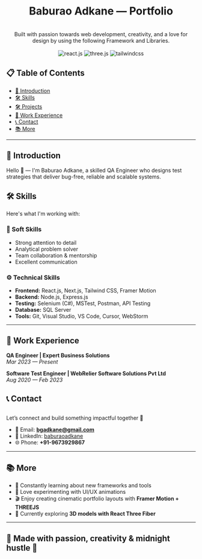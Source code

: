 <div align="center">
  <h1> Baburao Adkane — Portfolio </h1>
  <br />
 <div align="center">
     Built with passion towards web development, creativity, and a love for design by using the following Framework and Libraries.
    </div>
    <br />
  <div>
    <img src="https://img.shields.io/badge/-React_JS-black?style=for-the-badge&logoColor=white&logo=react&color=61DAFB" alt="react.js" />
    <img src="https://img.shields.io/badge/-Three_JS-black?style=for-the-badge&logoColor=white&logo=threedotjs&color=000000" alt="three.js" />
    <img src="https://img.shields.io/badge/-Tailwind_CSS-black?style=for-the-badge&logoColor=white&logo=tailwindcss&color=06B6D4" alt="tailwindcss" />
  </div>
</div>

## 📋 <a name="table">Table of Contents</a>

- [📌 Introduction](#introduction)  
- [🛠️ Skills](#skills) 
- [🛠️ Projects](#projects) 
- [💼 Work Experience](#work)   
- [📞 Contact](#contact)  
- [📚 More](#more)

---

## <a name="introduction">📌 Introduction</a>

Hello 👋 — I'm Baburao Adkane, a skilled QA Engineer who designs test strategies
            that deliver bug-free, reliable and scalable systems.

## <a name="skills">🛠️ Skills  </a>

Here's what I'm working with:

### 🎨 Soft Skills  
- Strong attention to detail  
- Analytical problem solver  
- Team collaboration & mentorship  
- Excellent communication  

### ⚙️ Technical Skills  
- **Frontend:** React.js, Next.js, Tailwind CSS, Framer Motion  
- **Backend:** Node.js, Express.js  
- **Testing:** Selenium (C#), MSTest, Postman, API Testing  
- **Database:** SQL Server 
- **Tools:** Git, Visual Studio, VS Code, Cursor, WebStorm  
---

## <a name="work">💼 Work Experience </a>

**QA Engineer | Expert Business Solutions**  
*Mar 2023 — Present*  

**Software Test Engineer | WebRelier Software Solutions Pvt Ltd**  
*Aug 2020 — Feb 2023*  

## <a name="contact">📞 Contact </a>
##  

Let’s connect and build something impactful together 🚀  

- 📧 Email: **bgadkane@gmail.com**  
- 💼 LinkedIn: [baburaoadkane](https://www.linkedin.com/in/baburao-adkane-443476250/)  
- 🌐 Phone: **+91-9673929867**
---

## <a name="more">📚 More </a> 

- 🎯 Constantly learning about new frameworks and tools  
- 🎨 Love experimenting with UI/UX animations  
- 🎬 Enjoy creating cinematic portfolio layouts with **Framer Motion + THREEJS**  
- 📖 Currently exploring **3D models with React Three Fiber**

---

## 💖 Made with passion, creativity & midnight hustle 🌌  


